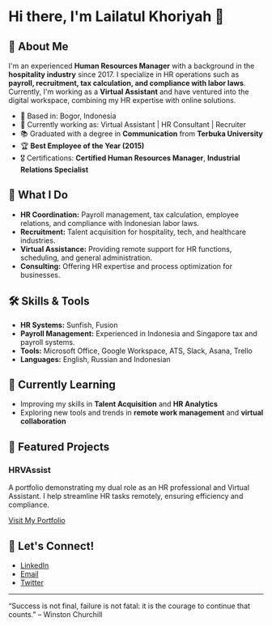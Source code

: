 # Hi there, I'm Lailatul Khoriyah 👋

## 🌟 About Me
I'm an experienced **Human Resources Manager** with a background in the **hospitality industry** since 2017. I specialize in HR operations such as **payroll, recruitment, tax calculation, and compliance with labor laws**. Currently, I'm working as a **Virtual Assistant** and have ventured into the digital workspace, combining my HR expertise with online solutions.

- 📍 Based in: Bogor, Indonesia
- 💼 Currently working as: Virtual Assistant | HR Consultant | Recruiter
- 📚 Graduated with a degree in **Communication** from **Terbuka University**
- 🏆 **Best Employee of the Year (2015)**
- 🎖 Certifications: **Certified Human Resources Manager**, **Industrial Relations Specialist**

## 💼 What I Do
- **HR Coordination:** Payroll management, tax calculation, employee relations, and compliance with Indonesian labor laws.
- **Recruitment:** Talent acquisition for hospitality, tech, and healthcare industries.
- **Virtual Assistance:** Providing remote support for HR functions, scheduling, and general administration.
- **Consulting:** Offering HR expertise and process optimization for businesses.

## 🛠 Skills & Tools
- **HR Systems:** Sunfish, Fusion
- **Payroll Management:** Experienced in Indonesia and Singapore tax and payroll systems.
- **Tools:** Microsoft Office, Google Workspace, ATS, Slack, Asana, Trello
- **Languages:** English, Russian and Indonesian

## 🌱 Currently Learning
- Improving my skills in **Talent Acquisition** and **HR Analytics**
- Exploring new tools and trends in **remote work management** and **virtual collaboration**

## 🚀 Featured Projects
### HRVAssist
A portfolio demonstrating my dual role as an HR professional and Virtual Assistant. I help streamline HR tasks remotely, ensuring efficiency and compliance.

[Visit My Portfolio](https://link-to-your-portfolio)

## 💬 Let's Connect!
- [LinkedIn](https://www.linkedin.com/in/lailatulkhoriyah)
- [Email](ramdhanlala@kakao.com)
- [Twitter](https://twitter.com/elkhorya94)

---

“Success is not final, failure is not fatal: it is the courage to continue that counts.” – Winston Churchill
